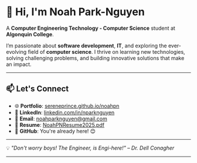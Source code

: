 # 👋 Hi, I'm **Noah Park-Nguyen**  
A **Computer Engineering Technology - Computer Science** student at **Algonquin College**.  

I’m passionate about **software development**, **IT**, and exploring the ever-evolving field of **computer science**. I thrive on learning new technologies, solving challenging problems, and building innovative solutions that make an impact.

---

## 📫 Let's Connect
- 🌐 **Portfolio**: [sereneprince.github.io/noahpn](https://sereneprince.github.io/noahpn/)  
- 💼 **LinkedIn**: [linkedin.com/in/nparknguyen](https://www.linkedin.com/in/nparknguyen/)  
- 📧 **Email**: [noahparknguyen@gmail.com](mailto:noahparknguyen@gmail.com)
- 📄 **Resume**: [NoahPNResume2025.pdf](https://github.com/user-attachments/files/18265142/NoahPNResume2025.pdf)
- 🐙 **GitHub**: You're already here! 😊 


---

💡 *"Don't worry boys! The Engineer, is Engi-here!"* – *Dr. Dell Conagher*

---
